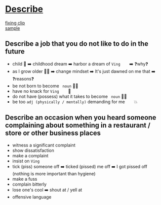 # [Describe](https://drive.google.com/file/d/1JvY8FqRC3vSwaM81RlUeLmHtnMH3TFh9/view?usp=sharing)
[fixing clip](https://drive.google.com/file/d/1O1X5xzqqVfAq56QNQWSQpHa6cuTTVECV/view?usp=sharing) <br/> [sample](https://github.com/S-ROLL/notebook.language/blob/main/BASIC%20IELTS_29/Speaking/describe_sample.md)
## Describe a job that you do not like to do in the future
- child 👶 ➡️ childhood dream ➡️ harbor a dream of ``Ving`` ``   `` ➡️ ❓why❓
- as I grow older 👨‍🦲 ➡️ change mindset ➡️ It's just dawned on me that ➡️ ❓reasons❓
- be not born to become `` noun`` 🙅‍♂️
- have no knack for ``Ving`` ``   `` 💃
- do not have (possess) what it takes to become `` noun`` 🙅‍♂️
- be too ``adj (physically / mentally)`` demanding for me ``   `` 💥
## Describe an occasion when you heard someone complaining about something in a restaurant / store or other business places
- witness a significant complaint
- show dissatisfaction
- make a complaint
- insist on ``Ving``
- tick (piss) someone off ➡️ ticked (pissed) me off ➡️ I got pissed off (nothing is more important than hygiene)
- make a fuss
- complain bitterly
- lose one's cool ➡️ shout at / yell at
- offensive language
